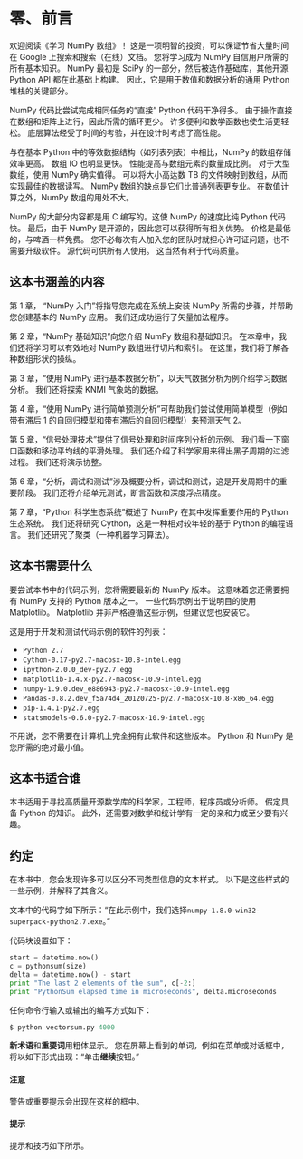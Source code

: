 # 零、前言

欢迎阅读《学习 NumPy 数组》！ 这是一项明智的投资，可以保证节省大量时间在 Google 上搜索和搜索（在线）文档。 您将学习成为 NumPy 自信用户所需的所有基本知识。 NumPy 最初是 SciPy 的一部分，然后被选作基础库，其他开源 Python API 都在此基础上构建。 因此，它是用于数值和数据分析的通用 Python 堆栈的关键部分。

NumPy 代码比尝试完成相同任务的“直接” Python 代码干净得多。 由于操作直接在数组和矩阵上进行，因此所需的循环更少。 许多便利和数学函数也使生活更轻松。 底层算法经受了时间的考验，并在设计时考虑了高性能。

与在基本 Python 中的等效数据结构（如列表列表）中相比，NumPy 的数组存储效率更高。 数组 IO 也明显更快。 性能提高与数组元素的数量成比例。 对于大型数组，使用 NumPy 确实值得。 可以将大小高达数 TB 的文件映射到数组，从而实现最佳的数据读写。 NumPy 数组的缺点是它们比普通列表更专业。 在数值计算之外，NumPy 数组的用处不大。

NumPy 的大部分内容都是用 C 编写的。这使 NumPy 的速度比纯 Python 代码快。 最后，由于 NumPy 是开源的，因此您可以获得所有相关优势。 价格是最低的，与啤酒一样免费。 您不必每次有人加入您的团队时就担心许可证问题，也不需要升级软件。 源代码可供所有人使用。 这当然有利于代码质量。

## 这本书涵盖的内容

第 1 章， “NumPy 入门”将指导您完成在系统上安装 NumPy 所需的步骤，并帮助您创建基本的 NumPy 应用。 我们还成功运行了矢量加法程序。

第 2 章，“NumPy 基础知识”向您介绍 NumPy 数组和基础知识。 在本章中，我们还将学习可以有效地对 NumPy 数组进行切片和索引。 在这里，我们将了解各种数组形状的操纵。

第 3 章，“使用 NumPy 进行基本数据分析”，以天气数据分析为例介绍学习数据分析。 我们还将探索 KNMI 气象站的数据。

第 4 章，“使用 NumPy 进行简单预测分析”可帮助我们尝试使用简单模型（例如带有滞后 1 的自回归模型和带有滞后的自回归模型）来预测天气 2。

第 5 章，“信号处理技术”提供了信号处理和时间序列分析的示例。 我们看一下窗口函数和移动平均线的平滑处理。 我们还介绍了科学家用来得出黑子周期的过滤过程。 我们还将演示协整。

第 6 章，“分析，调试和测试”涉及概要分析，调试和测试，这是开发周期中的重要阶段。 我们还将介绍单元测试，断言函数和深度浮点精度。

第 7 章，“Python 科学生态系统”概述了 NumPy 在其中发挥重要作用的 Python 生态系统。 我们还将研究 Cython，这是一种相对较年轻的基于 Python 的编程语言。 我们还研究了聚类（一种机器学习算法）。

## 这本书需要什么

要尝试本书中的代码示例，您将需要最新的 NumPy 版本。 这意味着您还需要拥有 NumPy 支持的 Python 版本之一。 一些代码示例出于说明目的使用 Matplotlib。 Matplotlib 并非严格遵循这些示例，但建议您也安装它。

这是用于开发和测试代码示例的软件的列表：

*   `Python 2.7`
*   `Cython-0.17-py2.7-macosx-10.8-intel.egg`
*   `ipython-2.0.0_dev-py2.7.egg`
*   `matplotlib-1.4.x-py2.7-macosx-10.9-intel.egg`
*   `numpy-1.9.0.dev_e886943-py2.7-macosx-10.9-intel.egg`
*   `Pandas-0.8.2.dev_f5a74d4_20120725-py2.7-macosx-10.8-x86_64.egg`
*   `pip-1.4.1-py2.7.egg`
*   `statsmodels-0.6.0-py2.7-macosx-10.9-intel.egg`

不用说，您不需要在计算机上完全拥有此软件和这些版本。 Python 和 NumPy 是您所需的绝对最小值。

## 这本书适合谁

本书适用于寻找高质量开源数学库的科学家，工程师，程序员或分析师。 假定具备 Python 的知识。 此外，还需要对数学和统计学有一定的亲和力或至少要有兴趣。

## 约定

在本书中，您会发现许多可以区分不同类型信息的文本样式。 以下是这些样式的一些示例，并解释了其含义。

文本中的代码字如下所示：“在此示例中，我们选择`numpy-1.8.0-win32-superpack-python2.7.exe`。”

代码块设置如下：

```py
start = datetime.now()
c = pythonsum(size)
delta = datetime.now() - start
print "The last 2 elements of the sum", c[-2:]
print "PythonSum elapsed time in microseconds", delta.microseconds
```

任何命令行输入或输出的编写方式如下：

```py
$ python vectorsum.py 4000

```

**新术语**和**重要词**用粗体显示。 您在屏幕上看到的单词，例如在菜单或对话框中，将以如下形式出现：“单击**继续**按钮。”

#### 注意

警告或重要提示会出现在这样的框中。

#### 提示

提示和技巧如下所示。

